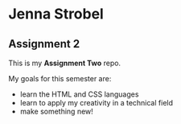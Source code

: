 # Jenna Strobel
## Assignment 2
This is my **Assignment Two** repo.

My goals for this semester are:
- learn the HTML and CSS languages
- learn to apply my creativity in a technical field
- make something new!
